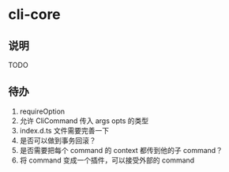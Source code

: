 # cli-core

## 说明

TODO

## 待办

1. requireOption
2. 允许 CliCommand 传入 args opts 的类型
3. index.d.ts 文件需要完善一下
4. 是否可以做到事务回滚？
5. 是否需要把每个 command 的 context 都传到他的子 command？
6. 将 command 变成一个插件，可以接受外部的 command
